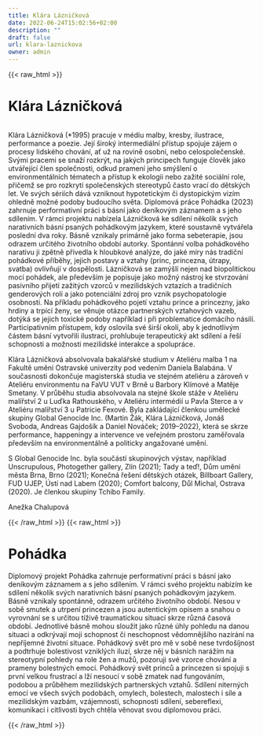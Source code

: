 ```yaml
---
title: Klára Lázničková
date: 2022-06-24T15:02:56+02:00
description: ""
draft: false
url: klara-laznickova
owner: admin
---
```

{{< raw_html >}}
<h1 id="kl&aacute;ra-l&aacute;zničkov&aacute;">Kl&aacute;ra L&aacute;zničkov&aacute;</h1>
<div class="page" title="Page 18">
<div class="section">
<div class="layoutArea">
<div class="column">
<p>Klára Lázničková (*1995) pracuje v médiu malby, kresby, ilustrace, performance a poezie. Její široký intermediální přístup spojuje zájem o procesy lidského chování, ať už na rovině osobní, nebo celospolečenské. Svými pracemi se snaží rozkrýt, na jakých principech funguje člověk jako utvářející člen společnosti, odkud pramení jeho smýšlení o environmentálních tématech a přístup k ekologii nebo zažité sociální role, přičemž se pro rozkrytí společenských stereotypů často vrací do dětských let. Ve svých sériích dává vzniknout hypotetickým či dystopickým vizím ohledně možné podoby budoucího světa. Diplomová práce Pohádka (2023) zahrnuje performativn&iacute; práci s básní jako deníkovým záznamem a s jeho sdílením. V rámci projektu nabízela Lázničková ke sdílení několik svých narativních básní psaných pohádkovým jazykem, které soustavně vytvářela poslední dva roky. Básně vznikaly primárně jako forma sebeterapie, jsou odrazem určitého životního období autorky. Spontánní volba pohádkového narativu ji zpětně přivedla k hloubkové analýze, do jaké míry nás tradiční pohádkové příběhy, jejich postavy a vztahy (princ, princezna, útrapy, svatba) ovlivňují v dospělosti. Lázničková se zamýšlí nejen nad biopolitickou mocí pohádek, ale především je popisuje jako možný nástroj ke stvrzování pasivního přijetí zažitých vzorců v mezilidských vztazích a tradičních genderových rolí a jako potenciální zdroj pro vznik psychopatologie osobnosti. Na příkladu pohádkového pojetí vztahu prince a princezny, jako hrdiny a trpící ženy, se věnuje otázce partnerských vztahových vazeb, dotýká se jejich toxické podoby například i při problematice domácího násilí. Participativním přístupem, kdy oslovila své širší okolí, aby k jednotlivým částem básní vytvořili ilustraci, prohlubuje terapeutický akt sdílení a řeší schopnosti a možnosti mezilidské interakce a spolupráce.</p>
<p>Klára Lázničková absolvovala bakalářské studium v Ateliéru malba 1 na Fakultě umění Ostravské univerzity pod vedením Daniela Balabána. V současnosti dokončuje magisterská studia ve stejném ateliéru a zároveň v Ateliéru environmentu na FaVU VUT v Brně&nbsp;u Barbory Klímové a Matěje Smetany. V průběhu studia absolvovala na stejné škole stáže v Ateliéru malířství 2 u Luďka Rathouského, v Ateliéru intermédií u Pavla Sterce a v Ateliéru malířství 3 u Patricie Fexové. Byla zakládající členkou umělecké skupiny Global Genocide Inc. (Martin Žák, Klára Lázničková, Jonáš Svoboda, Andreas Gajdošík a Daniel Nováček; 2019&ndash;2022), která se skrze performance, happeningy a intervence ve veřejném prostoru zaměřovala především na environmentálně a politicky angažované umění.</p>
<p>S Global Genocide Inc. byla součástí skupinových výstav, například Unscrupulous, Photogether gallery, Zlín (2021); Tady a teď!, Dům umění města Brna, Brno (2021); Konečná řešení dětských otázek, Billboart Gallery, FUD UJEP, Ústí nad Labem (2020); Comfort balcony, Důl Michal, Ostrava (2020). Je členkou skupiny Tchibo Family.</p>
<p>Anežka Chalupová</p>
</div>
</div>
</div>
</div>
{{< /raw_html >}}
<!-- SECTION BREAK -->
{{< raw_html >}}
<h1 class="b-detail__title">Poh&aacute;dka</h1>
<p>Diplomov&yacute; projekt Poh&aacute;dka zahrnuje performativn&iacute; pr&aacute;ci s b&aacute;sn&iacute; jako den&iacute;kov&yacute;m z&aacute;znamem a s jeho sd&iacute;len&iacute;m. V r&aacute;mci sv&eacute;ho projektu nab&iacute;z&iacute;m ke sd&iacute;len&iacute; několik sv&yacute;ch narativn&iacute;ch b&aacute;sn&iacute; psan&yacute;ch poh&aacute;dkov&yacute;m jazykem. B&aacute;sně vznikaly spont&aacute;nně, odrazem určit&eacute;ho životn&iacute;ho obdob&iacute;. Nesou v sobě smutek a utrpen&iacute; princezen a jsou autentick&yacute;m opisem a snahou o vyrovn&aacute;n&iacute; se s určitou t&iacute;živě traumatickou situac&iacute; skrze různ&aacute; časov&aacute; obdob&iacute;. Jednotliv&eacute; b&aacute;sně mohou sloužit jako různ&eacute; &uacute;hly pohledu na danou situaci a odkr&yacute;vaj&iacute; moji schopnost či neschopnost vědomněj&scaron;&iacute;ho naz&iacute;r&aacute;n&iacute; na nepř&iacute;jemn&eacute; životn&iacute; situace. Poh&aacute;dkov&yacute; svět pro mě v sobě nese tvrdo&scaron;&iacute;jnost a podtrhuje bolestivost vznikl&yacute;ch iluz&iacute;, skrze něj v b&aacute;sn&iacute;ch nar&aacute;ž&iacute;m na stereotypn&iacute; pohledy na role žen a mužů, pozoruji sv&eacute; vzorce chov&aacute;n&iacute; a prameny bolestn&yacute;ch emoc&iacute;. Poh&aacute;dkov&yacute; svět princů a princezen si spojuji s prvn&iacute; velkou frustrac&iacute; a lž&iacute; nesouc&iacute; v sobě zmatek nad fungov&aacute;n&iacute;m, podobou a průběhem mezilidsk&yacute;ch partnersk&yacute;ch vztahů. Sd&iacute;len&iacute; nitern&yacute;ch emoc&iacute; ve v&scaron;ech sv&yacute;ch podob&aacute;ch, omylech, bolestech, malostech i s&iacute;le a mezilidsk&yacute;m vazb&aacute;m, vz&aacute;jemnosti, schopnosti sd&iacute;len&iacute;, sebereflexi, komunikaci i citlivosti bych chtěla věnovat svou diplomovou pr&aacute;ci.</p>
{{< /raw_html >}}
